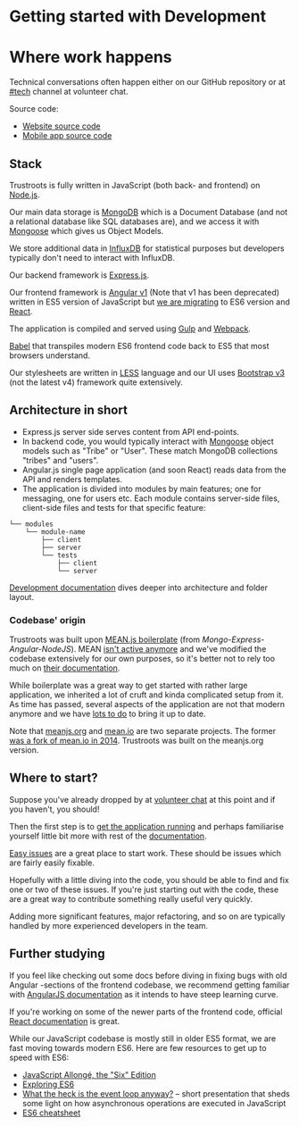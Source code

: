 # Getting started with Development

# Where work happens

Technical conversations often happen either on our GitHub repository or at [#tech](https://trustroots.slack.com/messages/C0A3Q15SS) channel at volunteer chat.

Source code:
- [Website source code](https://github.com/trustroots/trustroots)
- [Mobile app source code](https://github.com/trustroots/trustroots-expo-mobile)

## Stack

Trustroots is fully written in JavaScript (both back- and frontend) on [Node.js](https://nodejs.org).

Our main data storage is [MongoDB](http://www.mongodb.org) which is a Document Database (and not a relational database like SQL databases are), and we access it with [Mongoose](https://mongoosejs.com/) which gives us Object Models.

We store additional data in [InfluxDB](https://www.influxdata.com/) for statistical purposes but developers typically don't need to interact with InfluxDB.

Our backend framework is [Express.js](https://expressjs.com/).

Our frontend framework is [Angular v1](https://angularjs.org/) (Note that v1 has been deprecated) written in ES5 version of JavaScript but [we are migrating](React.md) to ES6 version and [React](https://reactjs.org/).

The application is compiled and served using [Gulp](https://gulpjs.org/) and [Webpack](https://webpack.js.org/).

[Babel](https://babeljs.io/) that transpiles modern ES6 frontend code back to ES5 that most browsers understand.

Our stylesheets are written in [LESS](http://lesscss.org/) language and our UI uses [Bootstrap v3](https://getbootstrap.com/docs/3.3/) (not the latest v4) framework quite extensively.

## Architecture in short

- Express.js server side serves content from API end-points.
- In backend code, you would typically interact with [Mongoose](https://mongoosejs.com/) object models such as "Tribe" or "User". These match MongoDB collections "tribes" and "users".
- Angular.js single page application (and soon React) reads data from the API and renders templates.
- The application is divided into modules by main features; one for messaging, one for users etc. Each module contains server-side files, client-side files and tests for that specific feature:

```
└── modules
    └── module-name
        ├── client
        ├── server
        └── tests
            ├── client
            └── server
```

[Development documentation](Development.md) dives deeper into architecture and folder layout.

### Codebase' origin

Trustroots was built upon [MEAN.js boilerplate](http://meanjs.org/) (from _Mongo-Express-Angular-NodeJS_). MEAN [isn't active anymore](https://github.com/Trustroots/trustroots/issues/638) and we've modified the codebase extensively for our own purposes, so it's better not to rely too much on [their documentation](http://meanjs.org/docs.html).

While boilerplate was a great way to get started with rather large application, we inherited a lot of cruft and kinda complicated setup from it. As time has passed, several aspects of the application are not that modern anymore and we have [lots to do](https://github.com/Trustroots/trustroots/projects/4) to bring it up to date.

Note that [meanjs.org](http://meanjs.org/) and [mean.io](http://mean.io/) are two separate projects. The former [was a fork of mean.io in 2014](http://blog.meanjs.org/post/76726660228/forking-out-of-an-open-source-conflict). Trustroots was built on the meanjs.org version.

## Where to start?

Suppose you've already dropped by at [volunteer chat](Volunteer-Chat.md) at this point and if you haven't, you should!

Then the first step is to [get the application running](Install.html) and perhaps familiarise yourself little bit more with rest of the [documentation](https://manual.trustroots.org).

[Easy issues](https://github.com/Trustroots/trustroots/issues?q=is%3Aissue+is%3Aopen+label%3Aeasy) are a great place to start work. These should be issues which are fairly easily fixable.

Hopefully with a little diving into the code, you should be able to find and fix one or two of these issues. If you're just starting out with the code, these are a great way to contribute something really useful very quickly.

Adding more significant features, major refactoring, and so on are typically handled by more experienced developers in the team.

## Further studying

If you feel like checking out some docs before diving in fixing bugs with old Angular -sections of the frontend codebase, we recommend getting familiar with [AngularJS documentation](https://angularjs.org/) as it intends to have steep learning curve.

If you're working on some of the newer parts of the frontend code, official [React documentation](https://reactjs.org/) is great.

While our JavaScript codebase is mostly still in older ES5 format, we are fast moving towards modern ES6. Here are few resources to get up to speed with ES6:

- [JavaScript Allongé, the "Six" Edition](https://leanpub.com/javascriptallongesix/read)
- [Exploring ES6](http://exploringjs.com/es6/)
- [What the heck is the event loop anyway?](https://www.youtube.com/watch?v=8aGhZQkoFbQ) – short presentation that sheds some light on how asynchronous operations are executed in JavaScript
- [ES6 cheatsheet](https://github.com/DrkSephy/es6-cheatsheet)
